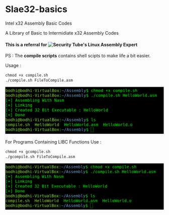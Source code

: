 # Slae32-basics
Intel x32 Assembly Basic Codes

A Library of Basic to Intermidiate x32 Assembly Codes 

#### This is a referral for ![Security Tube's Linux Assembly Expert](https://www.youtube.com/watch?v=eo-OW5rNC14&list=PLiP0FxVgYuUz0kdK7L7YaI5n4qkOuymue)

PS : The **compile scripts** contains shell scipts to make life a bit easier.

Usage :

```
chmod +x compile.sh
./compile.sh FileToCompile.asm
```
![](/Images/1.png)

For Programs Containing LIBC Functions Use :

```
chmod +x gcompile.sh
./gcompile.sh FileToCompile.asm
```
![](/Images/2.png)
